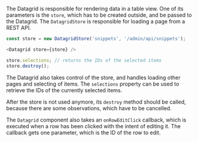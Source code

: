 The Datagrid is responsible for rendering data in a table view. One of its parameters is the `store`, which has to be
created outside, and be passed to the Datagrid. The `DatagridStore` is responsible for loading a page from a REST API.

```javascript static
const store = new DatagridStore('snippets', '/admin/api/snippets');

<Datagrid store={store} />

store.selections; // returns the IDs of the selected items
store.destroy();
```

The Datagrid also takes control of the store, and handles loading other pages and selecting of items. The `selections`
property can be used to retrieve the IDs of the currently selected items.

After the store is not used anymore, its `destroy` method should be called, because there are some observations, which
have to be cancelled.

The `Datagrid` component also takes an `onRowEditClick` callback, which is executed when a row has been clicked with
the intent of editing it. The callback gets one parameter, which is the ID of the row to edit.
